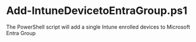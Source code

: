 # Add-IntuneDevicetoEntraGroup.ps1
The PowerShell script will add a single Intune enrolled devices to Microsoft Entra Group
